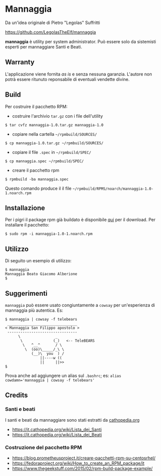 # Mannaggia

Da un'idea originale di Pietro "Legolas" Suffritti

https://github.com/LegolasTheElf/mannaggia

**mannaggia** è utility per system administrator. Può essere solo da sistemisti esperti
per mannaggiare Santi e Beati. 

## Warranty
L'applicazione viene fornita *as is* e senza nessuna garanzia. L'autore non potrà essere ritunuto reponsabile di eventuali vendette divine.

## Build

Per costruire il pacchetto RPM:

* costruire l'archivio `tar.gz` con i file dell'utility
```
$ tar cvfz mannaggia-1.0.tar.gz mannaggia-1.0
```
* copiare nella cartella `~/rpmbuild/SOURCES/`
```
$ cp mannaggia-1.0.tar.gz ~/rpmbuild/SOURCES/
```
* copiare il file `.spec` in `~/rpmbuild/SPEC/`
```
$ cp mannaggia.spec ~/rpmbuild/SPEC/
```
* creare il pacchetto rpm
```
$ rpmbuild -ba mannaggia.spec
```
Questo comando produce il il file `~/rpmbuild/RPMS/noarch/mannaggia-1.0-1.noarch.rpm`

## Installazione

Per i pigri il package rpm già buildato è disponibile [qui](https://raw.githubusercontent.com/sandrospadaro/mannaggia/develop/bin/noarch/mannaggia-1.0-1.noarch.rpm) per il download. Per installare il pacchetto:

```
$ sudo rpm -i mannaggia-1.0-1.noarch.rpm
```

## Utilizzo

Di seguito un esempio di utilizzo:

```
$ mannaggia
Mannaggia Beato Giacomo Alberione
$ 
```
## Suggerimenti

`mannaggia` può essere usato congiuntamente a `cowsay` per un'esperienza di mannaggia più autentica. Es:
```
$ mannaggia | cowsay -f telebears
 ________________________________
< Mannaggia San Filippo apostolo >
 --------------------------------
      \                _
       \              (_)   <-- TeleBEARS
        \   ^__^       / \
         \  (oo)\_____/_\ \
            (__)\  you  ) /
                ||----w ((
                ||     ||>> 
$ 
```
Prova anche ad aggiungere un alias sul `.bashrc`; es: `alias cowdamn='mannaggia | cowsay -f telebears'`

## Credits

### Santi e beati
I santi e beati da mannaggiare sono stati estratti da [cathopedia.org](https://it.cathopedia.org/)
* https://it.cathopedia.org/wiki/Lista_dei_Santi
* https://it.cathopedia.org/wiki/Lista_dei_Beati

### Costruzione del pacchetto RPM

* https://blog.prometheusproject.it/creare-pacchetti-rpm-su-centosrhel/ 
* https://fedoraproject.org/wiki/How_to_create_an_RPM_package/it
* https://www.thegeekstuff.com/2015/02/rpm-build-package-example/